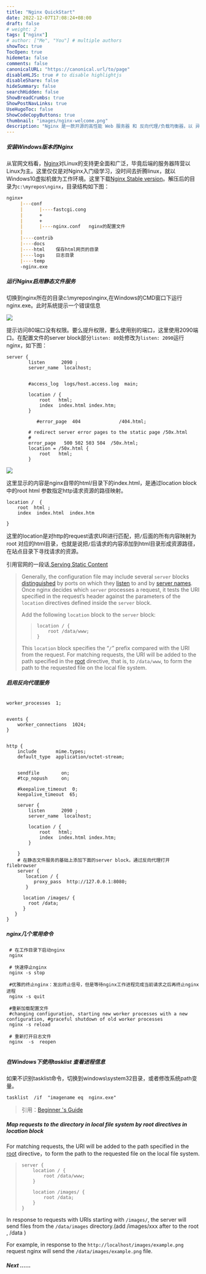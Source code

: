 ```yaml
---
title: "Nginx QuickStart"
date: 2022-12-07T17:08:24+08:00
draft: false
# weight: 2
tags: ["nginx"]
# author: ["Me", "You"] # multiple authors
showToc: true
TocOpen: true
hidemeta: false
comments: false
canonicalURL: "https://canonical.url/to/page"
disableHLJS: true # to disable highlightjs
disableShare: false
hideSummary: false
searchHidden: false
ShowBreadCrumbs: true
ShowPostNavLinks: true
UseHugoToc: false
ShowCodeCopyButtons: true
thumbnail: "images/nginx-welcome.png"
description: "Nginx 是一款开源的高性能 Web 服务器 和 反向代理/负载均衡器，以 异步非阻塞架构 实现高并发（支持数万连接），具有 低内存占用、高可靠性（热部署）和 灵活配置 等特性。核心应用场景包括：托管静态资源、反向代理隐藏后端服务、负载均衡分发流量，以及支持 SSL 终止、动静分离 和 WebSocket 代理，是现代高并发架构中的关键组件。"
---
```




#####  安装Windows版本的Nginx

  从官网文档看，[Nginx](https://nginx.org/en/download.html)对Linux的支持更全面和广泛，毕竟后端的服务器阵营以Linux为主。这里仅仅是对Nginx入门级学习，没时间去折腾linux，就以Windows10虚拟机做为工作环境。这里下载[Nginx Stable version](https://nginx.org/en/download.html)。解压后的目录为`c:\myrepos\nginx`，目录结构如下图：

  ~~~markdown
  nginx+
       |---conf
       |      |----fastcgi.cong
       |      +
       |      +
       |      |----nginx.conf   nginx的配置文件
       |      
       |----contrib
       |----docs
       |----html    保存html网页的目录
       |----logs    日志目录
       |----temp    
       -nginx.exe    
  
  ~~~

#####   运行Nginx启用静态文件服务

  切换到nginx所在的目录c:\myrepos\nginx,在Windows的CMD窗口下运行nginx.exe。此时系统提示一个错误信息

  ![](images/nginx-80.png)

 提示访问80端口没有权限。要么提升权限，要么使用别的端口，这里使用2090端口。在配置文件的server  block部分`listen: 80`处修改为`listen: 2090`运行nginx，如下图：

~~~~nginx
server {
        listen      2090 ;
        server_name  localhost;
       

        #access_log  logs/host.access.log  main;

        location / {
            root   html;
            index  index.html index.htm;
        }
        
           #error_page  404              /404.html;

        # redirect server error pages to the static page /50x.html
        #
        error_page   500 502 503 504  /50x.html;
        location = /50x.html {
            root   html;
        }
~~~~

![](images/nginx-welcome.png)

这里显示的内容是nginx自带的html/目录下的index.html，是通过location block中的root   html 参数指定http请求资源的路径映射。

~~~nginx
location /  {
    root  html ;
    index  index.html  index.htm

}
~~~

这里的location是对http的request请求URI进行匹配，把`/`后面的所有内容映射为root  对应的html目录，也就是说把`/`后请求的内容添加到html目录形成资源路径，在站点目录下寻找请求的资源。

引用官网的一段话,[Serving Static Content](https://nginx.org/en/docs/beginners_guide.html#static)

>   Generally, the configuration file may include several `server` blocks [distinguished](https://nginx.org/en/docs/http/request_processing.html) by ports on which they [listen](https://nginx.org/en/docs/http/ngx_http_core_module.html#listen) to and by [server names](https://nginx.org/en/docs/http/server_names.html). Once nginx decides which `server` processes a request, it tests the URI specified in the request’s header against the parameters of the `location` directives defined inside the `server` block.
>
> Add the following `location` block to the `server` block:
>
> > ```nginx
> > location / {
> >     root /data/www;
> > }
> > ```
>
>   This `location` block specifies the “`/`” prefix compared with the URI from the request. For matching requests, the URI will be added to the path specified in the [root](https://nginx.org/en/docs/http/ngx_http_core_module.html#root) directive, that is, to `/data/www`, to form the path to the requested file on the local file system.

##### 启用反向代理服务

  ~~~nginx
  
  worker_processes  1;
  
  
  events {
      worker_connections  1024;
  }
  
  
  http {
      include       mime.types;
      default_type  application/octet-stream;
  
  
      sendfile        on;
      #tcp_nopush     on;
  
      #keepalive_timeout  0;
      keepalive_timeout  65;
  
      server {
          listen      2090 ;
          server_name  localhost;
  
          location / {
              root   html;
              index  index.html index.htm;
          }
     
      }
      # 在静态文件服务的基础上添加下面的server block，通过反向代理打开filebrowser
      server {
         location / {
            proxy_pass  http://127.0.0.1:8080;
         }
  
        location /images/ {
          root /data;
        }
     }
  }
  
  ~~~

  ##### nginx几个常用命令

 ~~~
  # 在工作目录下启动nginx
  nginx 
  
  # 快速停止nginx
  nginx -s stop
  
  #优雅的终止nginx：发出终止信号，但是等待nginx工作进程完成当前请求之后再终止nginx进程
  nginx -s quit
  
  #重新加载配置文件
  #changing configuration, starting new worker processes with a new configuration, #graceful shutdown of old worker processes  
  nginx -s reload 
  
  # 重新打开日志文件
  nginx  -s  reopen
  
 ~~~

##### 在Windows下使用tasklist 查看进程信息

如果不识别tasklist命令，切换到windows\system32目录，或者修改系统path变量。

~~~
tasklist  /if  "imagename eq  nginx.exe"
~~~

> 引用：[Beginner 's Guide](https://nginx.org/en/docs/beginners_guide.html)



##### Map requests to the directory  in local file system by  root  directives in location block

For matching requests, the URI will be added to the path specified in the [root](https://nginx.org/en/docs/http/ngx_http_core_module.html#root) directive，to form the path to the requested file on the local file system.

> ```nginx
> server {
>     location / {
>         root /data/www;
>     }
> 
>     location /images/ {
>         root /data;
>     }
> }
> ```

In response to requests with URIs starting with `/images/`, the server will send files from the `/data/images` directory.(add /images/xxx after to the root , /data  )

 For example, in response to the `http://localhost/images/example.png` request nginx will send the `/data/images/example.png` file.

##### Next ......

